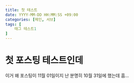```yaml
---
title: 첫 테스트
date: YYYY-MM-DD HH:MM:SS +09:00
categories: [메인, 서브]
tags: [
    태그 테스트1
]
---
```


첫 포스팅 테스트인데
==========

이거 왜 포스팅이 11월 01일이지
난 분명히 10월 31일에 했는데
흠...